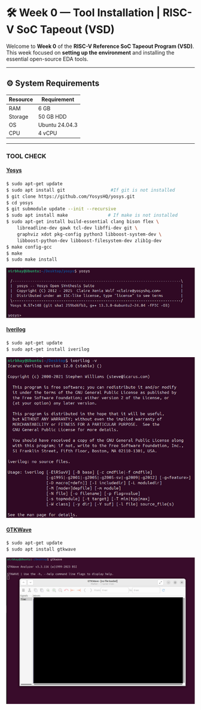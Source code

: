 # 🛠️ Week 0 — Tool Installation | RISC-V SoC Tapeout (VSD)

Welcome to **Week 0** of the **RISC-V Reference SoC Tapeout Program (VSD)**.  
This week focused on **setting up the environment** and installing the essential open-source EDA tools.

---

## ⚙️ System Requirements

| Resource | Requirement |
|----------|-------------|
| RAM      | 6 GB |
| Storage  | 50 GB HDD |
| OS       | Ubuntu 24.04.3 |
| CPU      | 4 vCPU |

---

### **TOOL CHECK**

#### <ins>**Yosys**</ins>
```bash
$ sudo apt-get update
$ sudo apt install git                 #If git is not installed
$ git clone https://github.com/YosysHQ/yosys.git
$ cd yosys
$ git submodule update --init --recursive
$ sudo apt install make               # If make is not installed
$ sudo apt-get install build-essential clang bison flex \
    libreadline-dev gawk tcl-dev libffi-dev git \
    graphviz xdot pkg-config python3 libboost-system-dev \
    libboost-python-dev libboost-filesystem-dev zlib1g-dev
$ make config-gcc
$ make 
$ sudo make install
```
![Alt Text](Images/Yosys.jpg)

#### <ins>**Iverilog**</ins>
```bash
$ sudo apt-get update
$ sudo apt-get install iverilog
```
![Alt Text](Images/iverilog.jpg)

#### <ins>**GTKWave**</ins>
```bash
$ sudo apt-get update
$ sudo apt install gtkwave
```
![Alt Text](Images/GTKWave.jpg)
